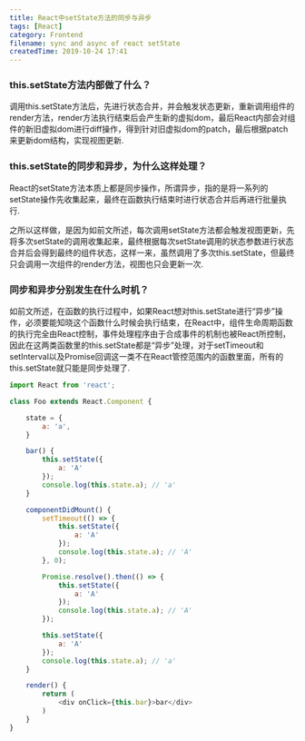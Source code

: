 ```yaml
---
title: React中setState方法的同步与异步
tags: [React]
category: Frontend
filename: sync and async of react setState
createdTime: 2019-10-24 17:41
---
```

### this.setState方法内部做了什么？
调用this.setState方法后，先进行状态合并，并会触发状态更新，重新调用组件的render方法，render方法执行结束后会产生新的虚拟dom，最后React内部会对组件的新旧虚拟dom进行diff操作，得到针对旧虚拟dom的patch，最后根据patch来更新dom结构，实现视图更新.

### this.setState的同步和异步，为什么这样处理？
React的setState方法本质上都是同步操作，所谓异步，指的是将一系列的setState操作先收集起来，最终在函数执行结束时进行状态合并后再进行批量执行.

之所以这样做，是因为如前文所述，每次调用setState方法都会触发视图更新，先将多次setState的调用收集起来，最终根据每次setState调用的状态参数进行状态合并后会得到最终的组件状态，这样一来，虽然调用了多次this.setState，但最终只会调用一次组件的render方法，视图也只会更新一次.

### 同步和异步分别发生在什么时机？
如前文所述，在函数的执行过程中，如果React想对this.setState进行“异步”操作，必须要能知晓这个函数什么时候会执行结束，在React中，组件生命周期函数的执行完全由React控制，事件处理程序由于合成事件的机制也被React所控制，因此在这两类函数里的this.setState都是“异步”处理，对于setTimeout和setInterval以及Promise回调这一类不在React管控范围内的函数里面，所有的this.setState就只能是同步处理了.

```js
import React from 'react';

class Foo extends React.Component {

    state = {
        a: 'a',
    }

    bar() {
        this.setState({
            a: 'A'
        });
        console.log(this.state.a); // 'a'
    }

    componentDidMount() {
        setTimeout(() => {
            this.setState({
                a: 'A'
            });
            console.log(this.state.a); // 'A'
        }, 0);

        Promise.resolve().then(() => {
            this.setState({
                a: 'A'
            });
            console.log(this.state.a); // 'A'
        });

        this.setState({
            a: 'A'
        });
        console.log(this.state.a); // 'a'
    }

    render() {
        return (
            <div onClick={this.bar}>bar</div>
        )
    }
}
```